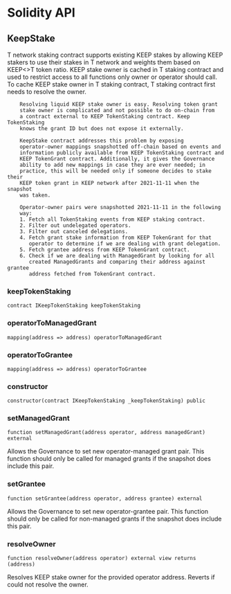 # Solidity API

## KeepStake

T network staking contract supports existing KEEP stakes by allowing
        KEEP stakers to use their stakes in T network and weights them based
        on KEEP<>T token ratio. KEEP stake owner is cached in T staking
        contract and used to restrict access to all functions only owner or
        operator should call. To cache KEEP stake owner in T staking
        contract, T staking contract first needs to resolve the owner.

        Resolving liquid KEEP stake owner is easy. Resolving token grant
        stake owner is complicated and not possible to do on-chain from
        a contract external to KEEP TokenStaking contract. Keep TokenStaking
        knows the grant ID but does not expose it externally.

        KeepStake contract addresses this problem by exposing
        operator-owner mappings snapshotted off-chain based on events and
        information publicly available from KEEP TokenStaking contract and
        KEEP TokenGrant contract. Additionally, it gives the Governance
        ability to add new mappings in case they are ever needed; in
        practice, this will be needed only if someone decides to stake their
        KEEP token grant in KEEP network after 2021-11-11 when the snapshot
        was taken.

        Operator-owner pairs were snapshotted 2021-11-11 in the following
        way:
        1. Fetch all TokenStaking events from KEEP staking contract.
        2. Filter out undelegated operators.
        3. Filter out canceled delegations.
        4. Fetch grant stake information from KEEP TokenGrant for that
           operator to determine if we are dealing with grant delegation.
        5. Fetch grantee address from KEEP TokenGrant contract.
        6. Check if we are dealing with ManagedGrant by looking for all
           created ManagedGrants and comparing their address against grantee
           address fetched from TokenGrant contract.

### keepTokenStaking

```solidity
contract IKeepTokenStaking keepTokenStaking
```

### operatorToManagedGrant

```solidity
mapping(address => address) operatorToManagedGrant
```

### operatorToGrantee

```solidity
mapping(address => address) operatorToGrantee
```

### constructor

```solidity
constructor(contract IKeepTokenStaking _keepTokenStaking) public
```

### setManagedGrant

```solidity
function setManagedGrant(address operator, address managedGrant) external
```

Allows the Governance to set new operator-managed grant pair.
        This function should only be called for managed grants if
        the snapshot does include this pair.

### setGrantee

```solidity
function setGrantee(address operator, address grantee) external
```

Allows the Governance to set new operator-grantee pair.
        This function should only be called for non-managed grants if
        the snapshot does include this pair.

### resolveOwner

```solidity
function resolveOwner(address operator) external view returns (address)
```

Resolves KEEP stake owner for the provided operator address.
        Reverts if could not resolve the owner.

